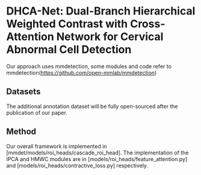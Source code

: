 # DHCA-Net: Dual-Branch Hierarchical Weighted Contrast with Cross-Attention Network for Cervical Abnormal Cell Detection
Our approach uses mmdetection, some modules and code refer to mmdetection(https://github.com/open-mmlab/mmdetection)

## Datasets
The additional annotation dataset will be fully open-sourced after the publication of our paper.

## Method

Our overall framework is implemented in [mmdet/models/roi_heads/cascade_roi_head]. The implementation of the IPCA and HMWC modules are in [models/roi_heads/feature_attention.py] and [models/roi_heads/contractive_loss.py] respectively.


